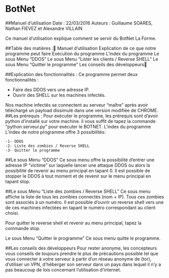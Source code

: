 # BotNet

##Manuel d’utilisation
Date : 22/03/2016
Auteurs : Guillaume SOARES, Nathan FIEVEZ et Alexandre VILLAIN

Ce manuel d’utilisation explique comment se servir du BotNet La Forme.

##Table des matières :
Manuel d’utilisation
Explication de ce que notre programme peut faire
Exécution du programme
L’index du programme
Le sous Menu “DDOS”
Le sous Menu “Lister les clients / Reverse SHELL”
Le sous Menu “Quitter le programme”
Les conseils des développeurs

##Explication des fonctionnalités :
Ce programme permet deux fonctionnalités :
- Faire des DDOS vers une adresse IP.
- Ouvrir des SHELL sur les machines infectés. 

Nos machine infectés se connectent au serveur “maître” après avoir téléchargé un payload dissimulé dans une version modifiée de CHROME.
##Les prérequis :
Pour exécuter le programme, les prérequis sont d’avoir python d’installé sur votre machine. 
il vous suffit de tapez la commande “python serveur.py”  pour exécuter le BOTNET.
L’index du programme
L’index de notre programme offre 3 possibilités:

	-1- DDOS
	-2- Liste des zombies / Reverse SHELL
	-3- Quitter le programme

##Le sous Menu “DDOS”
Ce sous menu offre la possibilité d’entrer une adresse IP “victime” sur laquelle lancer une attaque DDOS ou alors la possibilité de revenir au menu principal en tapant 0.
Il est possible de stopper le DDOS à tout moment et de revenir sur le menu principal en tapant stop.

##Le sous Menu “Liste des zombies / Reverse SHELL”
Ce sous menu affiche la liste de tous les zombies connectés (nom + IP). 
Tous ces zombies sont associés à un numéro. 
Il est possible d’ouvrir un reverse shell vers une de ces machines infectées en tapant le numéro correspondant au client choisi.

Pour quitter le reverse shell et revenir au menu principal, tapez la commande stop.

Le sous Menu “Quitter le programme” 
Ce sous menu quitte le programme.

##Les conseils des développeurs
Pour rester anonyme, les concepteurs vous conseils de toujours prendre le plus de précautions possible tel que vous connecter à votre serveur à partir d’un réseau anonyme de (tor), d’utiliser un VPN, d'héberger son serveur dans un pays dans lequel il n’y a pas beaucoup de lois concernant l’utilisation d’internet.
